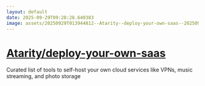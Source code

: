 ```yaml
---
layout: default
date: 2025-09-29T09:28:28.640383
image: assets/20250929T013944812--Atarity--deploy-your-own-saas--20250929T014951447--cropped.png
---
```


# [Atarity/deploy-your-own-saas](https://github.com/Atarity/deploy-your-own-saas)

Curated list of tools to self-host your own cloud services like VPNs, music streaming, and photo storage
